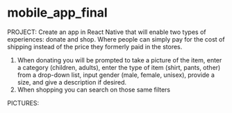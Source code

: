 # mobile_app_final

PROJECT: Create an app in React Native that will enable two types of experiences: donate and shop.  Where people can simply pay for the cost of shipping instead of the price they formerly paid in the stores.  
1. When donating you will be prompted to take a picture of the item, enter a category (children, adults), enter the type of item (shirt, pants, other) from a drop-down list, input gender (male, female, unisex), provide a size, and give a description if desired.
2. When shopping you can search on those same filters

PICTURES: 
